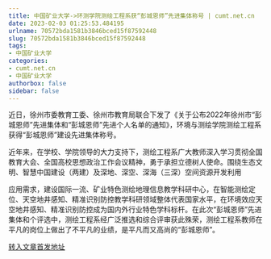 ```yaml
---
title: 中国矿业大学->环测学院测绘工程系获“彭城恩师”先进集体称号 | cumt.net.cn
date: 2023-02-03 01:25:53.484195
urlname: 70572bda1581b3846bced15f87592448
slug: 70572bda1581b3846bced15f87592448
tags: 
- 中国矿业大学
categories:
- cumt.net.cn
- 中国矿业大学
authorbox: false
sidebar: false
---
```

近日，徐州市委教育工委、徐州市教育局联合下发了《关于公布2022年徐州市“彭城恩师”先进集体和“彭城恩师”先进个人名单的通知》，环境与测绘学院测绘工程系获得“彭城恩师”建设先进集体称号。

近年来，在学校、学院领导的大力支持下，测绘工程系广大教师深入学习贯彻全国教育大会、全国高校思想政治工作会议精神，勇于承担立德树人使命。围绕生态文明、智慧中国建设（两建）及深地、深空、深海（三深）空间资源开发利用
<!--more-->
应用需求，建设国际一流、矿业特色测绘地理信息教学科研中心，在智能测绘定位、天空地井感知、精准识别防控教学科研领域整体代表国家水平，在环境效应天空地井感知、精准识别防控成为国内外行业特色学科标杆。在此次“彭城恩师”先进集体和个评选中，测绘工程系经广泛推选和综合评审获此殊荣，测绘工程系教师在平凡的岗位上做出了不平凡的业绩，是平凡而又高尚的“彭城恩师”。



[转入文章首发地址](https://xwzx.cumt.edu.cn/b9/e5/c523a637413/page.htm)